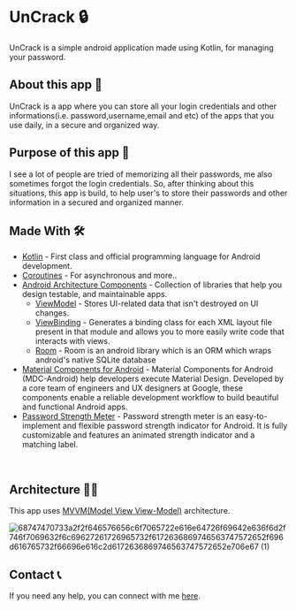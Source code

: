 # UnCrack 🔒
UnCrack is a simple android application made using Kotlin, for managing your password.

## About this app 🎯
UnCrack is a app where you can store all your login credentials and other informations(i.e. password,username,email and etc) of the apps that you use daily, in a secure and organized way.

## Purpose of this app 🤨
I see a lot of people are tried of memorizing all their passwords, me also sometimes forgot the login credentials. So, after thinking about this situations, this app is build, to help user's to store their passwords and other information in a secured and organized manner.

## Made With 🛠

- [Kotlin](https://developer.android.com/kotlin/first) - First class and official programming language for Android development.
- [Coroutines](https://kotlinlang.org/docs/coroutines-overview.html) - For asynchronous and more..
- [Android Architecture Components](https://developer.android.com/topic/architecture) - Collection of libraries that help you design testable, and maintainable apps.
  - [ViewModel](https://developer.android.com/topic/libraries/architecture/viewmodel) - Stores UI-related data that isn't destroyed on UI changes.
  - [ViewBinding](https://developer.android.com/topic/libraries/view-binding) - Generates a binding class for each XML layout file present in that module and allows you to more easily write code that interacts with views.
  - [Room](https://developer.android.com/training/data-storage/room) - Room is an android library which is an ORM which wraps android's native SQLite database
- [Material Components for Android](https://github.com/material-components/material-components-android) - Material Components for Android (MDC-Android) help developers execute Material Design. Developed by a core team of engineers and UX designers at Google, these components enable a reliable development workflow to build beautiful and functional Android apps.
- [Password Strength Meter](https://github.com/gustavaa/AndroidPasswordStrengthMeter) - Password strength meter is an easy-to-implement and flexible password strength indicator for Android. It is fully customizable and features an animated strength indicator and a matching label.
<br>

## Architecture 👷‍♂️

This app uses [MVVM(Model View View-Model)](https://developer.android.com/topic/architecture#recommended-app-arch) architecture.

![68747470733a2f2f646576656c6f7065722e616e64726f69642e636f6d2f746f7069632f6c69627261726965732f6172636869746563747572652f696d616765732f66696e616c2d6172636869746563747572652e706e67 (1)](https://user-images.githubusercontent.com/80090908/210182757-555d34a6-4771-46d5-80b4-d362491c5a2b.png)

## Contact 📞
If you need any help, you can connect with me [here](https://www.linkedin.com/in/aritra-das-/).
